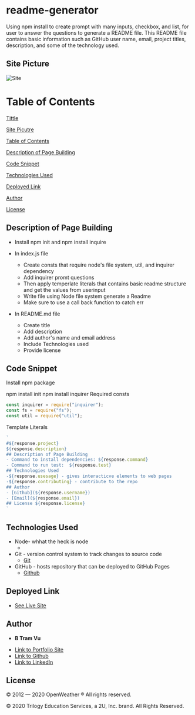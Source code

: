# readme-generator 
Using npm install to create prompt with many inputs, checkbox, and list, for user to answer the questions to generate a  README file. This README file contains basic information such as GitHub user name, email, project titles, description, and some of the technology used. 
## Site Picture
![Site]()

# Table of Contents 
[Tittle](#readme-generator)

[Site Picutre](#Site-picture)

[Table of Contents](#Table-of-Content)

[Description of Page Building ](#Description-of-Page-Building)

[Code Snippet](#Code-Snippet)

[Technologies Used](#Technologies-Used)

[Deployed Link](#Deployed-Link)

[Author](#Author)

[License](#License)


## Description of Page Building 
* Install npm init and npm install inquire 
  
* In index.js file  
  <ul> 
  <li> Create consts that require node's file system, util, and inquirer dependency
  <li> Add inquirer promt questions
  <li> Then apply temperlate literals that contains basic readme structure and get the values from userinput 
  <li> Write file using Node file system generate a Readme 
  <li> Make sure to use a call back function to catch err 
  </li>
  </ul>
    
* In README.md file 
  <ul>
  <li> Create title 
  <li> Add description 
  <li> Add author's name and email address
  <li> Include Technologies used 
  <li> Provide license 
  </li>
  </ul>



## Code Snippet
Install npm package 
 
npm install init 
npm install inquirer
Required consts 
``` Javascript
const inquirer = require("inquirer");
const fs = require("fs");
const util = require("util");
```

Template Literals 
``` Javascript
`
#${response.project}
${response.description}
## Description of Page Building 
- Command to install dependencies: ${response.command}
- Command to run test:  ${response.test}
## Technologies Used
-${response.usesage} - gives interacticve elements to web pages
-${response.contributing} - contribute to the repo
## Author
- [Github](${response.username})
- [Email](${response.email})
## License ${response.license}
`
```

## Technologies Used
- Node- whhat the heck is node
  * []()
- Git - version control system to track changes to source code
  * [Git](https://git-scm.com/)
- GitHub - hosts repository that can be deployed to GitHub Pages
  * [Github](https://github.com/)


## Deployed Link

* [See Live Site](https://vubao2303.github.io/weather-dashboard/)


## Author

* **B Tram Vu** 

- [Link to Portfolio Site](https://github.com/vubao2303)
- [Link to Github](https://github.com/vubao2303)
- [Link to LinkedIn](https://www.linkedin.com/in/tram-vu-866250121/)

## License
© 2012 — 2020 OpenWeather ® All rights reserved.

© 2020 Trilogy Education Services, a 2U, Inc. brand. All Rights Reserved.


